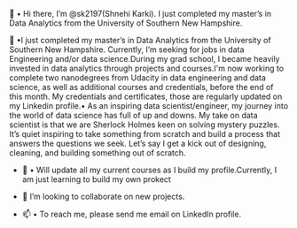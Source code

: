 
👋 •	Hi there, I’m @sk2197(Shnehi Karki). 
  	I just completed my master’s in Data Analytics from the University of Southern New Hampshire.
   
   👀  •I just completed my master’s in Data Analytics from the University of Southern New Hampshire. Currently, I’m seeking for jobs in data Engineering and/or data science.During my grad school, I became heavily invested in data analytics through projects and courses.I'm now working to complete two nanodegrees from Udacity in data engineering and data science, as well as additional courses and credentials, before the end of this month. My credentials and certificates, those are regularly updated on my Linkedin profile.•	As an inspiring data scientist/engineer, my journey into the world of data science has full of up and downs. My take on data scientist is that we are Sherlock Holmes keen on solving mystery puzzles. It’s quiet inspiring to take something from scratch and build a process that answers the questions we seek. Let’s say I get a kick out of designing, cleaning, and building something out of scratch.
- 🌱 • Will update all my current courses as I build my profile.Currently, I am just learning to build my own prokect

- 💞️ I’m looking to collaborate on new projects.

- 📫 •	To reach me, please send me email on LinkedIn profile.

<!---
Sk2195/Sk2195 is a ✨ special ✨ repository because its `README.md` (this file) appears on your GitHub profile.
You can click the Preview link to take a look at your changes.
--->
